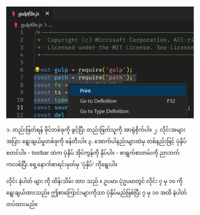 ![](./print-multiline-selection.png)

၁. တည်းဖြတ်ရန် ဖိုင်တစ်ခုကို ဖွင့်ပြီး တည်းဖြတ်သူကို အာရုံစိုက်ပါ။ 
၂. လိုင်းအများအပြား ရွေးချယ်မှုတစ်ခုကို ဖန်တီးပါ။
၃. အောက်ပါနည်းများထဲမှ တစ်နည်းဖြင့် ပုံနှိပ်စတင်ပါ။
	- toolbar ထဲက ပုံနှိပ် အိုင်ကွန်ကို နှိပ်ပါ။
	- စာရွက်စာတမ်းကို ညာဘက်ကလစ်ပြီး ရှေ့နောက်စာရင်းမှတ်မှ 'ပုံနှိပ်' ကိုရွေးပါ။

လိုင်း နံပါတ် များ ကို ထိန်းသိမ်း ထား သည် ။ ဥပမာ၊ ပုံဥပမာတွင် လိုင်း ၇ မှ ၁၀ ကို ရွေးချယ်ထားသည်။ ဤစာကြောင်းများကိုသာ ပုံနှိပ်မည်ဖြစ်ပြီး ၇ မှ ၁၀ အထိ နံပါတ်တပ်ထားမည်။